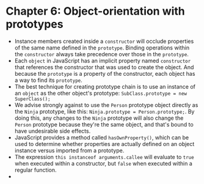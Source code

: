 # Chapter 6: Object-orientation with prototypes
* Instance members created inside a `constructor` will occlude properties of the same name defined in the `prototype`. Binding operations within the `constructor` always take precedence over those in the `prototype`.
* Each `object` in JavaScript has an implicit property named `constructor` that references the constructor that was used to create the object. And because the `prototype` is a property of the constructor, each object has a way to find its `prototype`.
* The best technique for creating prototype chain is to use an instance of an `object` as the other object's prototype: `SubClass.prototype = new SuperClass();`
* We advise strongly against to use the `Person` prototype object directly as the `Ninja` prototype, like this: `Ninja.prototype = Person.prototype;`. By doing this, any changes to the `Ninja` prototype will also change the `Person` prototype because they're the same object, and that's bound to have undesirable side effects.
* JavaScript provides a method called `hasOwnProperty()`, which can be used to determine whether properties are actually defined on an object instance versus imported from a prototype.
* The expression `this instanceof arguments.callee` will evaluate to `true` when executed within a constructor, but `false` when executed within a regular function.
* 
